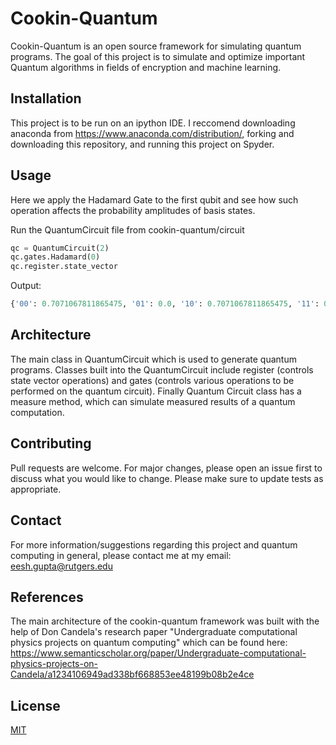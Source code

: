 # Cookin-Quantum

Cookin-Quantum is an open source framework for simulating quantum programs. The goal of this project is to simulate and optimize important Quantum algorithms in fields of encryption and machine learning.

## Installation

This project is to be run on an ipython IDE. I reccomend downloading anaconda from https://www.anaconda.com/distribution/, forking and downloading this repository, and running this project on Spyder.

## Usage

Here we apply the Hadamard Gate to the first qubit and see how such operation affects the probability amplitudes of basis states.

Run the QuantumCircuit file from cookin-quantum/circuit
```python
qc = QuantumCircuit(2)
qc.gates.Hadamard(0)
qc.register.state_vector
```

Output:
```python
{'00': 0.7071067811865475, '01': 0.0, '10': 0.7071067811865475, '11': 0.0}
```

## Architecture
The main class in QuantumCircuit which is used to generate quantum programs. Classes built into the QuantumCircuit include register (controls state vector operations) and gates (controls various operations to be performed on the quantum circuit). Finally Quantum Circuit class has a measure method, which can simulate measured results of a quantum computation. 

## Contributing
Pull requests are welcome. For major changes, please open an issue first to discuss what you would like to change.
Please make sure to update tests as appropriate.

## Contact
For more information/suggestions regarding this project and quantum computing in general, please contact me at my email: eesh.gupta@rutgers.edu

## References
The main architecture of the cookin-quantum framework was built with the help of Don Candela's research paper "Undergraduate computational physics projects on quantum computing" which can be found here: https://www.semanticscholar.org/paper/Undergraduate-computational-physics-projects-on-Candela/a1234106949ad338bf668853ee48199b08b2e4ce

## License
[MIT](https://choosealicense.com/licenses/mit/)
